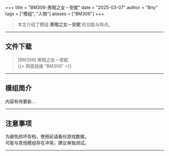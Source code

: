 +++
title = "BM306-黑暗之女－安妮"
date = "2025-03-07"
author = "Bny"
tags = ["模组", "人物"]
aliases = ["BM306"]
+++

> 本文介绍了模组 **黑暗之女－安妮** 的功能与特点。

---

## 文件下载

> [BM306] 黑暗之女－安妮  
{{< 网盘链接 "BM306" >}}  

---

## 模组简介

>  
内容有待更新...  

---

## 注意事项

>  
为避免损坏存档，使用前请备份游戏数据。  
可能与其他模组存在冲突，建议单独测试。  

---

